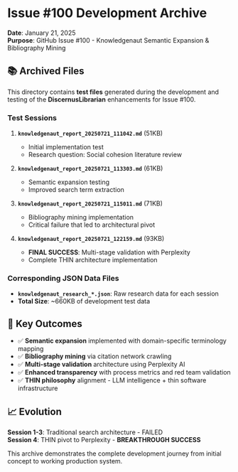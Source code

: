 # Issue #100 Development Archive

**Date**: January 21, 2025  
**Purpose**: GitHub Issue #100 - Knowledgenaut Semantic Expansion & Bibliography Mining  

## 📚 Archived Files

This directory contains **test files** generated during the development and testing of the **DiscernusLibrarian** enhancements for Issue #100.

### Test Sessions

1. **`knowledgenaut_report_20250721_111042.md`** (51KB)
   - Initial implementation test
   - Research question: Social cohesion literature review

2. **`knowledgenaut_report_20250721_113303.md`** (61KB) 
   - Semantic expansion testing
   - Improved search term extraction

3. **`knowledgenaut_report_20250721_115011.md`** (71KB)
   - Bibliography mining implementation
   - Critical failure that led to architectural pivot

4. **`knowledgenaut_report_20250721_122159.md`** (93KB)
   - **FINAL SUCCESS**: Multi-stage validation with Perplexity
   - Complete THIN architecture implementation

### Corresponding JSON Data Files

- **`knowledgenaut_research_*.json`**: Raw research data for each session
- **Total Size**: ~660KB of development test data

## 🎯 Key Outcomes

- ✅ **Semantic expansion** implemented with domain-specific terminology mapping
- ✅ **Bibliography mining** via citation network crawling  
- ✅ **Multi-stage validation** architecture using Perplexity AI
- ✅ **Enhanced transparency** with process metrics and red team validation
- ✅ **THIN philosophy** alignment - LLM intelligence + thin software infrastructure

## 📈 Evolution

**Session 1-3**: Traditional search architecture - FAILED  
**Session 4**: THIN pivot to Perplexity - **BREAKTHROUGH SUCCESS**

This archive demonstrates the complete development journey from initial concept to working production system. 